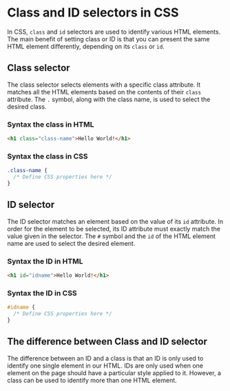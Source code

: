 # Class and ID selectors in CSS

In CSS, `class` and `id` selectors are used to identify various HTML elements. The main benefit of setting class or ID is that you can present the same HTML element differently, depending on its `class` or `id`.

## Class selector

The class selector selects elements with a specific class attribute. It matches all the HTML elements based on the contents of their `class` attribute.
The `.` symbol, along with the class name, is used to select the desired class.

### Syntax the class in HTML

```html
<h1 class="class-name">Hello World!</h1>
```

### Syntax the class in CSS

```css
.class-name {
  /* Define CSS properties here */
}
```

## ID selector

The ID selector matches an element based on the value of its `id` attribute. In order for the element to be selected, its ID attribute must exactly match the value given in the selector. The `#` symbol and the `id` of the HTML element name are used to select the desired element.

### Syntax the ID in HTML

```html
<h1 id="idname">Hello World!</h1>
```

### Syntax the ID in CSS

```css
#idname {
  /* Define CSS properties here */
}
```

## The difference between Class and ID selector

The difference between an ID and a class is that an ID is only used to identify one single element in our HTML. IDs are only used when one element on the page should have a particular style applied to it. However, a class can be used to identify more than one HTML element.
